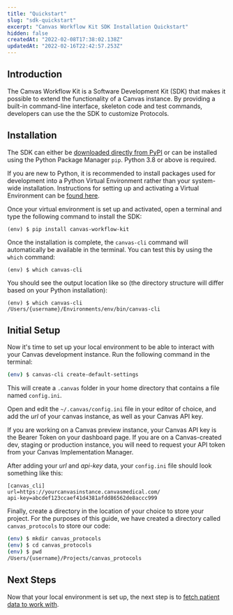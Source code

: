 ```yaml
---
title: "Quickstart"
slug: "sdk-quickstart"
excerpt: "Canvas Workflow Kit SDK Installation Quickstart"
hidden: false
createdAt: "2022-02-08T17:38:02.138Z"
updatedAt: "2022-02-16T22:42:57.253Z"
---
```

## Introduction

The Canvas Workflow Kit is a Software Development Kit (SDK) that makes it possible to extend the functionality of a Canvas instance. By providing a built-in command-line interface, skeleton code and test commands, developers can use the the SDK to customize Protocols.

## Installation

The SDK can either be [downloaded directly from PyPI](https://pypi.org/project/canvas-workflow-kit/) or can be installed using the Python Package Manager `pip`. Python 3.8 or above is required.

If you are new to Python, it is recommended to install packages used for development into a Python Virtual Environment rather than your system-wide installation. Instructions for setting up and activating a Virtual Environment can be [found here](https://docs.python.org/3/tutorial/venv.html).

Once your virtual environment is set up and activated, open a terminal and type the following command to install the SDK:

```
(env) $ pip install canvas-workflow-kit
```

Once the installation is complete, the `canvas-cli` command will automatically be available in the terminal. You can test this by using the `which` command:

```
(env) $ which canvas-cli
```

You should see the output location like so (the directory structure will differ based on your Python installation):

```
(env) $ which canvas-cli
/Users/{username}/Environments/env/bin/canvas-cli
```

## Initial Setup

Now it's time to set up your local environment to be able to interact with your Canvas development instance. Run the following command in the terminal:

```sh
(env) $ canvas-cli create-default-settings
```

This will create a `.canvas` folder in your home directory that contains a file named `config.ini`.

Open and edit the `~/.canvas/config.ini` file in your editor of choice, and add the *url* of your canvas instance, as well as your Canvas API key.

If you are working on a Canvas preview instance, your Canvas API key is the Bearer Token on your dashboard page. If you are on a Canvas-created dev, staging or production instance, you will need to request your API token from your Canvas Implementation Manager.

After adding your *url* and *api-key* data, your `config.ini` file should look something like this:

```
[canvas_cli]
url=https://yourcanvasinstance.canvasmedical.com/
api-key=abcdef123ccaef41d4381afdd86562de8accc999
```

Finally, create a directory in the location of your choice to store your project. For the purposes of this guide, we have created a directory called `canvas_protocols` to store our code:

```sh
(env) $ mkdir canvas_protocols
(env) $ cd canvas_protocols
(env) $ pwd
/Users/{username}/Projects/canvas_protocols
```

## Next Steps

Now that your local environment is set up, the next step is to [fetch patient data to work with](doc:sdk-fetching-and-viewing-patient-data).